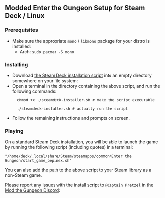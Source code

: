 ## Modded Enter the Gungeon Setup for Steam Deck / Linux


### Prerequisites

- Make sure the appropriate `mono` / `libmono` package for your distro is installed:
    + Arch: `sudo pacman -S mono`

### Installing

- Download [the Steam Deck installation script](https://raw.githubusercontent.com/pcrain/gungeon-modding-tools/master/steamdeck-installer.sh) into an empty directory somewhere on your file system:
- Open a terminal in the directory containing the above script, and run the following commands:
  ```
    chmod +x ./steamdeck-installer.sh # make the script executable

    ./steamdeck-installer.sh # actually run the script
  ```
- Follow the remaining instructions and prompts on screen.

### Playing

On a standard Steam Deck installation, you will be able to launch the game by running the following script (including quotes) in a terminal:

```
"/home/deck/.local/share/Steam/steamapps/common/Enter the Gungeon/start_game_bepinex.sh"
```

You can also add the path to the above script to your Steam library as a non-Steam game.

Please report any issues with the install script to `@Captain Pretzel` in the [Mod the Gungeon Discord](https://discord.gg/uT7AwbcpyC):
